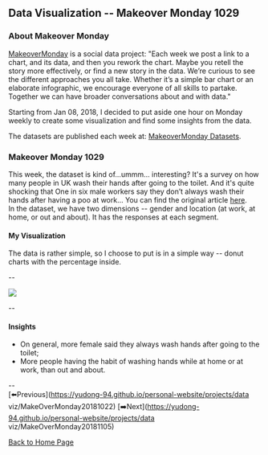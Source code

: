 <head>
  <!-- Global site tag (gtag.js) - Google Analytics -->
<script async src="https://www.googletagmanager.com/gtag/js?id=UA-112502179-1"></script>
<script>
  window.dataLayer = window.dataLayer || [];
  function gtag(){dataLayer.push(arguments);}
  gtag('js', new Date());

  gtag('config', 'UA-112502179-1');
</script>
</head>


## Data Visualization -- Makeover Monday 1029

### About Makeover Monday

[MakeoverMonday](http://www.makeovermonday.co.uk/) is a social data project:
"Each week we post a link to a chart, and its data, and then you rework the chart.
Maybe you retell the story more effectively, or find a new story in the data.
We’re curious to see the different approaches you all take. Whether it’s a simple bar chart or an elaborate infographic, we encourage everyone of all skills to partake.
Together we can have broader conversations about and with data."

Starting from Jan 08, 2018, I decided to put aside one hour on Monday weekly to create some visualization and find some insights from the data.

The datasets are published each week at: [MakeoverMonday Datasets](http://www.makeovermonday.co.uk/data/).

### Makeover Monday 1029

This week, the dataset is kind of...ummm... interesting? It's a survey on how many people in UK wash their hands after going to the toilet. And it's quite shocking that One in six male workers say they don’t always wash their hands after having a poo at work... You can find the original article [here](https://yougov.co.uk/news/2018/09/18/one-six-male-workers-say-they-dont-always-wash-the/).  
In the dataset, we have two dimensions -- gender and location (at work, at home, or out and about). It has the responses at each segment.  


#### My Visualization

The data is rather simple, so I choose to put is in a simple way -- donut charts with the percentage inside.  

--  
<div class='tableauPlaceholder' id='viz1540863363841' style='position: relative'>
<noscript><a href='#'>
  <img alt=' ' src='https:&#47;&#47;public.tableau.com&#47;static&#47;images&#47;Ma&#47;MakeOverMonday1029_0&#47;WashHands&#47;1_rss.png' style='border: none' />
</a></noscript>
<object class='tableauViz'  style='display:none;'>
  <param name='host_url' value='https%3A%2F%2Fpublic.tableau.com%2F' />
  <param name='embed_code_version' value='3' />
  <param name='site_root' value='' />
  <param name='name' value='MakeOverMonday1029_0&#47;WashHands' />
  <param name='tabs' value='no' />
  <param name='toolbar' value='yes' />
  <param name='static_image' value='https:&#47;&#47;public.tableau.com&#47;static&#47;images&#47;Ma&#47;MakeOverMonday1029_0&#47;WashHands&#47;1.png' />
  <param name='animate_transition' value='yes' />
  <param name='display_static_image' value='yes' />
  <param name='display_spinner' value='yes' />
  <param name='display_overlay' value='yes' />
  <param name='display_count' value='yes' />
  <param name='filter' value='publish=yes' />
</object></div>           
<script type='text/javascript'>                  
  var divElement = document.getElementById('viz1540863363841');  
  var vizElement = divElement.getElementsByTagName('object')[0];   
  vizElement.style.width='800px';vizElement.style.height='627px';       
  var scriptElement = document.createElement('script');                 
  scriptElement.src = 'https://public.tableau.com/javascripts/api/viz_v1.js';       
  vizElement.parentNode.insertBefore(scriptElement, vizElement);             
</script>  


--  

#### Insights
* On general, more female said they always wash hands after going to the toilet;  
* More people having the habit of washing hands while at home or at work, than out and about.  

--  
[⬅️Previous](https://yudong-94.github.io/personal-website/projects/data viz/MakeOverMonday20181022) [➡️Next](https://yudong-94.github.io/personal-website/projects/data viz/MakeOverMonday20181105)  

[Back to Home Page](https://yudong-94.github.io/personal-website/)
